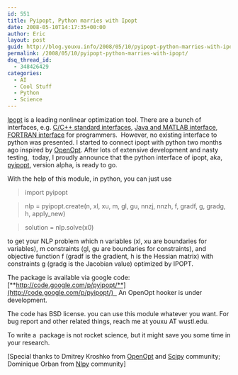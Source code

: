 ```yaml
---
id: 551
title: Pyipopt, Python marries with Ipopt
date: 2008-05-10T14:17:35+00:00
author: Eric
layout: post
guid: http://blog.youxu.info/2008/05/10/pyipopt-python-marries-with-ipopt/
permalink: /2008/05/10/pyipopt-python-marries-with-ipopt/
dsq_thread_id:
  - 348426429
categories:
  - AI
  - Cool Stuff
  - Python
  - Science
---
```

[Ipopt](https://projects.coin-or.org/Ipopt) is a leading nonlinear optimization tool. There are a bunch of interfaces, e.g. [C/C++ standard interfaces](http://www.coin-or.org/Ipopt/documentation/node27.html), [Java and MATLAB interface](https://projects.coin-or.org/Ipopt/browser/trunk/Ipopt/contrib?rev=1122), [FORTRAN interface](http://www.coin-or.org/Ipopt/ipopt-fortran.html) for programmers.  However, no existing interface to python was presented. I started to connect ipopt with python two months ago inspired by [OpenOpt](http://scipy.org/scipy/scikits/wiki/OpenOpt). After lots of extensive development and nasty testing,  today, I proudly announce that the python interface of ipopt, aka, [pyipopt](http://code.google.com/p/pyipopt/), version alpha, is ready to go.

With the help of this module, in python, you can just use

> import pyipopt
  
> nlp = pyipopt.create(n, xl, xu, m, gl, gu, nnzj, nnzh, f, gradf, g, gradg, h, apply_new)
  
> solution = nlp.solve(x0)

to get your NLP problem which n variables (xl, xu are boundaries for variables), m constraints (gl, gu are boundaries for constraints), and objective function f (gradf is the gradient, h is the Hessian matrix) with constraints g (gradg is the Jacobian value) optimized by IPOPT.

The package is available via google code: [**http://code.google.com/p/pyipopt/**](http://code.google.com/p/pyipopt/)   An OpenOpt hooker is under development.

The code has BSD license. you can use this module whatever you want. For bug report and other related things, reach me at youxu AT wustl.edu.

To write a  package is not rocket science, but it might save you some time in your research.

[Special thanks to Dmitrey Kroshko from [OpenOpt](http://scipy.org/scipy/scikits/wiki/OpenOpt) and [Scipy](http://www.scipy.org/) community; Dominique Orban from [Nlpy](http://nlpy.sourceforge.net/) community]